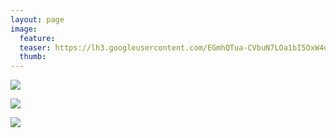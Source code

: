 ```yaml
---
layout: page
image:
  feature:
  teaser: https://lh3.googleusercontent.com/EGmhQTua-CVbuN7LOa1bI5OxW4oH7I6ZGmjXXoemH2c=w245
  thumb:
---
```


![](https://lh3.googleusercontent.com/5e0n-FoZRy7xpG_s2LvCuR98amZPQh822Y3Mj-eIqng=w800)

![](https://lh3.googleusercontent.com/1BPwbaCoApGcmXJd3zFkwICFOAqyfzkFizoGoJmijuo=w800)

![](https://lh3.googleusercontent.com/ByZGGB2g-bNY2BjFJESXKeUSDjWc87mvdEJzLcSbjmQ=w800)
